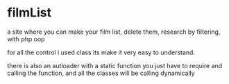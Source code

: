 # filmList
a site where you can make your film list, delete them, research by filtering, with php oop

for all the control i used class its make it very easy to understand.


there is also an autloader with a static function you just have to require and calling the function, and all the classes will be
calling dynamically
